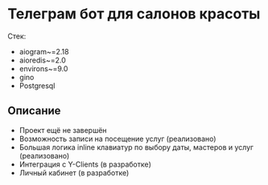 # Телеграм бот для салонов красоты

Стек: 
- aiogram~=2.18
- aioredis~=2.0
- environs~=9.0
- gino
- Postgresql

## Описание
- Проект ещё не завершён
- Возможность записи на посещение услуг (реализовано)
- Большая логика inline клавиатур по выбору даты, мастеров и услуг (реализовано)
- Интеграция с Y-Clients (в разработке)
- Личный кабинет (в разработке)
